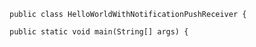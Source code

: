     public class HelloWorldWithNotificationPushReceiver {

    public static void main(String[] args) {
